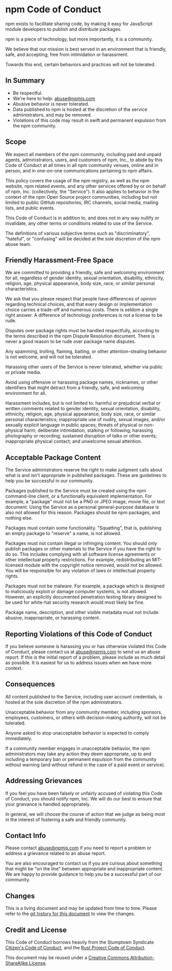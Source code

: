 # npm Code of Conduct

npm exists to facilitate sharing code, by making it easy for
JavaScript module developers to publish and distribute packages.

npm is a piece of technology, but more importantly, it is a community.

We believe that our mission is best served in an environment that is
friendly, safe, and accepting; free from intimidation or harassment.

Towards this end, certain behaviors and practices will not be
tolerated.

## In Summary

* Be respectful.
* We're here to help: <abuse@npmjs.com>
* Abusive behavior is never tolerated.
* Data published to npm is hosted at the discretion of the service
  administrators, and may be removed.
* Violations of this code may result in swift and permanent expulsion
  from the npm community.

## Scope

We expect all members of the npm community, including paid and unpaid
agents, administrators, users, and customers of npm, Inc., to abide by
this Code of Conduct at all times in all npm community venues, online
and in person, and in one-on-one communications pertaining to npm
affairs.

This policy covers the usage of the npm registry, as well as the npm
website, npm related events, and any other services offered by or on
behalf of npm, Inc. (collectively, the "Service").  It also applies to
behavior in the context of the npm Open Source project communities,
including but not limited to public GitHub repositories, IRC channels,
social media, mailing lists, and public events.

This Code of Conduct is in addition to, and does not in any way
nullify or invalidate, any other terms or conditions related to use of
the Service.

The definitions of various subjective terms such as "discriminatory",
"hateful", or "confusing" will be decided at the sole discretion of
the npm abuse team.

## Friendly Harassment-Free Space

We are committed to providing a friendly, safe and welcoming
environment for all, regardless of gender identity, sexual
orientation, disability, ethnicity, religion, age, physical
appearance, body size, race, or similar personal characteristics.

We ask that you please respect that people have differences of opinion
regarding technical choices, and that every design or implementation
choice carries a trade-off and numerous costs.  There is seldom a
single right answer.  A difference of technology preferences is not a
license to be rude.

Disputes over package rights must be handled respectfully, according
to the terms described in the npm Dispute Resolution document.  There
is never a good reason to be rude over package name disputes.

Any spamming, trolling, flaming, baiting, or other attention-stealing
behavior is not welcome, and will not be tolerated.

Harassing other users of the Service is never tolerated, whether via
public or private media.

Avoid using offensive or harassing package names, nicknames, or other
identifiers that might detract from a friendly, safe, and welcoming
environment for all.

Harassment includes, but is not limited to: harmful or prejudicial
verbal or written comments related to gender identity, sexual
orientation, disability, ethnicity, religion, age, physical
appearance, body size, race, or similar personal characteristics;
inappropriate use of nudity, sexual images, and/or sexually explicit
language in public spaces; threats of physical or non-physical harm;
deliberate intimidation, stalking or following; harassing photography
or recording; sustained disruption of talks or other events;
inappropriate physical contact; and unwelcome sexual attention.

## Acceptable Package Content

<!--
TODO: This should probably be split out into a separate doc.  Maybe
just link to the appropriate location in the Terms of Use once we have
it.
-->

The Service administrators reserve the right to make judgment calls
about what is and isn't appropriate in published packages.  These are
guidelines to help you be successful in our community.

Packages published to the Service must be created using the npm
command-line client, or a functionally equivalent implementation.  For
example, a "package" must not be a PNG or JPEG image, movie file, or
text document.  Using the Service as a personal general-purpose
database is also not allowed for this reason.  Packages should be npm
packages, and nothing else.

Packages must contain some functionality.  "Squatting", that is,
publishing an empty package to "reserve" a name, is not allowed.

Packages must not contain illegal or infringing content.  You should
only publish packages or other materials to the Service if you have
the right to do so.  This includes complying with all software license
agreements or other intellectual property restrictions. For example,
redistributing an MIT-licensed module with the copyright notice
removed, would not be allowed.  You will be responsible for any
violation of laws or intellectual property rights.

Packages must not be malware.  For example, a package which is
designed to maliciously exploit or damage computer systems, is not
allowed.  However, an explicitly documented penetration testing
library designed to be used for white-hat security research would most
likely be fine.

Package name, description, and other visible metadata must not include
abusive, inappropriate, or harassing content.

## Reporting Violations of this Code of Conduct

If you believe someone is harassing you or has otherwise violated this
Code of Conduct, please contact us at <abuse@npmjs.com> to send us an
abuse report.  If this is the initial report of a problem, please
include as much detail as possible. It is easiest for us to address
issues when we have more context.

## Consequences

All content published to the Service, including user account
credentials, is hosted at the sole discretion of the npm
administrators.

Unacceptable behavior from any community member, including sponsors,
employees, customers, or others with decision-making authority, will
not be tolerated.

Anyone asked to stop unacceptable behavior is expected to comply
immediately.

If a community member engages in unacceptable behavior, the npm
administrators may take any action they deem appropriate, up to and
including a temporary ban or permanent expulsion from the community
without warning (and without refund in the case of a paid event or
service).

## Addressing Grievances

If you feel you have been falsely or unfairly accused of violating
this Code of Conduct, you should notify npm, Inc.  We will do our best
to ensure that your grievance is handled appropriately.

In general, we will choose the course of action that we judge as being
most in the interest of fostering a safe and friendly community.

## Contact Info

Please contact <abuse@npmjs.com> if you need to report a problem or
address a grievance related to an abuse report.

You are also encouraged to contact us if you are curious about
something that might be "on the line" between appropriate and
inappropriate content.  We are happy to provide guidance to help you
be a successful part of our community.

## Changes

This is a living document and may be updated from time to time.
Please refer to the [git history for this
document](https://github.com/npm/policies/commits/master/conduct.md)
to view the changes.

## Credit and License

This Code of Conduct borrows heavily from the Stumptown Syndicate
[Citizen's Code of Conduct](http://citizencodeofconduct.org/), and the
[Rust Project Code of
Conduct](https://www.rust-lang.org/conduct.html).

This document may be reused under a [Creative Commons
Attribution-ShareAlike
License](https://creativecommons.org/licenses/by-sa/4.0/).
